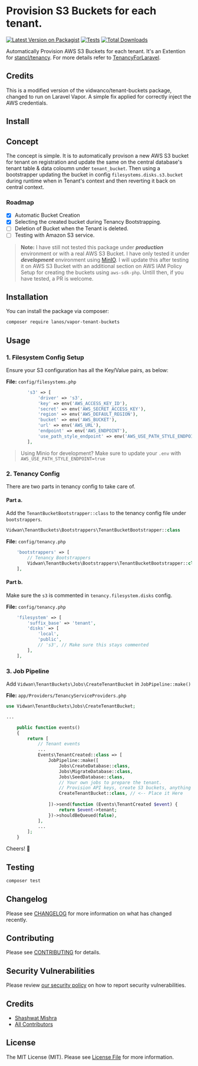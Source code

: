 # Provision S3 Buckets for each tenant.
[![Latest Version on Packagist](https://img.shields.io/packagist/v/vidwan/tenant-buckets.svg?style=flat-square)](https://packagist.org/packages/vidwan/tenant-buckets)
[![Tests](https://github.com/vidwanco/tenant-buckets/actions/workflows/run-tests.yml/badge.svg?branch=main)](https://github.com/vidwanco/tenant-buckets/actions/workflows/run-tests.yml)
[![Total Downloads](https://img.shields.io/packagist/dt/vidwan/tenant-buckets.svg?style=flat-square)](https://packagist.org/packages/vidwan/tenant-buckets)

Automatically Provision AWS S3 Buckets for each tenant. It's an Extention for [stancl/tenancy](https://github.com/stancl/tenancy). For more details refer to [TenancyForLaravel](https://tenancyforlaravel.com/).

## Credits

This is a modified version of the vidwanco/tenant-buckets package, changed to run on Laravel Vapor. A simple fix applied for correctly inject the AWS credentials.

## Install



## Concept

The concept is simple. It is to automatically provison a new AWS S3 bucket for tenant on registration and update the same on the central database's tenant table & data coloumn under `tenant_bucket`.
Then using a bootstrapper updating the bucket in config `filesystems.disks.s3.bucket` during runtime when in Tenant's context and then reverting it back on central context.

### Roadmap

- [x] Automatic Bucket Creation
- [x] Selecting the created bucket during Tenancy Bootstrapping.
- [ ] Deletion of Bucket when the Tenant is deleted.
- [ ] Testing with Amazon S3 service.

> **Note:** I have still not tested this package under ***production*** environment or with a real AWS S3 Bucket. I have only tested it under ***development*** environment using [MinIO](https://min.io/). I will update this after testing it on AWS S3 Bucket with an additional section on AWS IAM Policy Setup for creating the buckets using `aws-sdk-php`. Untill then, if you have tested, a PR is welcome.

## Installation

You can install the package via composer:

```bash
composer require lanos/vapor-tenant-buckets
```

## Usage

### 1. Filesystem Config Setup

Ensure your S3 configuration has all the Key/Value pairs, as below:

**File:** `config/filesystems.php` 
```php
        's3' => [
            'driver' => 's3',
            'key' => env('AWS_ACCESS_KEY_ID'),
            'secret' => env('AWS_SECRET_ACCESS_KEY'),
            'region' => env('AWS_DEFAULT_REGION'),
            'bucket' => env('AWS_BUCKET'),
            'url' => env('AWS_URL'),
            'endpoint' => env('AWS_ENDPOINT'),
            'use_path_style_endpoint' => env('AWS_USE_PATH_STYLE_ENDPOINT', false),
        ],

```
> Using Minio for development? Make sure to update your `.env` with `AWS_USE_PATH_STYLE_ENDPOINT=true`

### 2. Tenancy Config

There are two parts in tenancy config to take care of.
#### Part **a**.

Add the `TenantBucketBootstrapper::class` to the tenancy config file under `bootstrappers`.

```php
Vidwan\TenantBuckets\Bootstrappers\TenantBucketBootstrapper::class
```

**File:** `config/tenancy.php`
```php
    'bootstrappers' => [
        // Tenancy Bootstrappers
        Vidwan\TenantBuckets\Bootstrappers\TenantBucketBootstrapper::class,
    ],
```

#### Part **b**.

Make sure the `s3` is commented in `tenancy.filesystem.disks` config.

**File:** `config/tenancy.php`
```php
    'filesystem' => [
        'suffix_base' => 'tenant',
        'disks' => [
            'local',
            'public',
            // 's3', // Make sure this stays commented
        ],
    ],
```

### 3. Job Pipeline

Add `Vidwan\TenantBuckets\Jobs\CreateTenantBucket` in `JobPipeline::make()`

**File:** `app/Providers/TenancyServiceProviders.php`
```php
use Vidwan\TenantBuckets\Jobs\CreateTenantBucket;

...

    public function events()
    {
        return [
            // Tenant events
            ...
            Events\TenantCreated::class => [
                JobPipeline::make([
                    Jobs\CreateDatabase::class,
                    Jobs\MigrateDatabase::class,
                    Jobs\SeedDatabase::class,
                    // Your own jobs to prepare the tenant.
                    // Provision API keys, create S3 buckets, anything you want!
                    CreateTenantBucket::class, // <-- Place it Here
					
                ])->send(function (Events\TenantCreated $event) {
                    return $event->tenant;
                })->shouldBeQueued(false),
            ],
            ...
        ];
    }
```

Cheers! 🥳
## Testing

```bash
composer test
```

## Changelog

Please see [CHANGELOG](CHANGELOG.md) for more information on what has changed recently.

## Contributing

Please see [CONTRIBUTING](.github/CONTRIBUTING.md) for details.

## Security Vulnerabilities

Please review [our security policy](../../security/policy) on how to report security vulnerabilities.

## Credits

- [Shashwat Mishra](https://github.com/secrethash)
- [All Contributors](../../contributors)

## License

The MIT License (MIT). Please see [License File](LICENSE.md) for more information.
